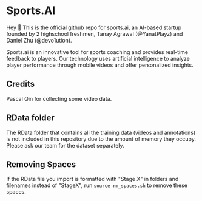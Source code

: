 # Sports.AI
Hey 👋 This is the official github repo for sports.ai, an AI-based startup founded by 2 highschool freshmen, Tanay Agrawal (@YanatPlayz) and Daniel Zhu (@devo1ution).

Sports.ai is an innovative tool for sports coaching and provides real-time feedback to players. Our technology uses artificial intelligence to analyze player performance through mobile videos and offer personalized insights.

## Credits
Pascal Qin for collecting some video data.

## RData folder
The RData folder that contains all the training data (videos and annotations) is not included in this repository due to the amount of memory they occupy. Please ask our team for the dataset separately.
## Removing Spaces
If the RData file you import is formatted with "Stage X" in folders and filenames instead of "StageX", run `source rm_spaces.sh` to remove these spaces.
